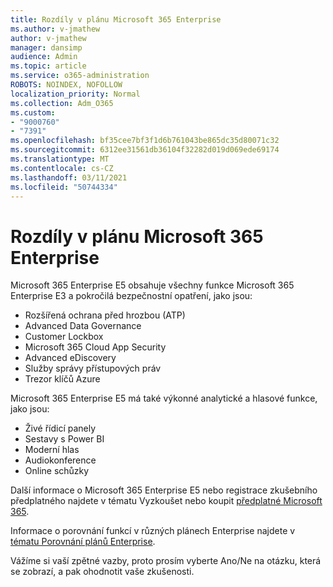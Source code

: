```yaml
---
title: Rozdíly v plánu Microsoft 365 Enterprise
ms.author: v-jmathew
author: v-jmathew
manager: dansimp
audience: Admin
ms.topic: article
ms.service: o365-administration
ROBOTS: NOINDEX, NOFOLLOW
localization_priority: Normal
ms.collection: Adm_O365
ms.custom:
- "9000760"
- "7391"
ms.openlocfilehash: bf35cee7bf3f1d6b761043be865dc35d80071c32
ms.sourcegitcommit: 6312ee31561db36104f32282d019d069ede69174
ms.translationtype: MT
ms.contentlocale: cs-CZ
ms.lasthandoff: 03/11/2021
ms.locfileid: "50744334"
---
```

# <a name="microsoft-365-enterprise-plan-differences"></a>Rozdíly v plánu Microsoft 365 Enterprise

Microsoft 365 Enterprise E5 obsahuje všechny funkce Microsoft 365 Enterprise E3 a pokročilá bezpečnostní opatření, jako jsou:

- Rozšířená ochrana před hrozbou (ATP)
- Advanced Data Governance
- Customer Lockbox
- Microsoft 365 Cloud App Security
- Advanced eDiscovery
- Služby správy přístupových práv
- Trezor klíčů Azure

Microsoft 365 Enterprise E5 má také výkonné analytické a hlasové funkce, jako jsou:

- Živé řídicí panely
- Sestavy s Power BI
- Moderní hlas
- Audiokonference
- Online schůzky

Další informace o Microsoft 365 Enterprise E5 nebo registrace zkušebního předplatného najdete v tématu Vyzkoušet nebo koupit [předplatné Microsoft 365](https://go.microsoft.com/fwlink/?linkid=2099673).

Informace o porovnání funkcí v různých plánech Enterprise najdete v [tématu Porovnání plánů Enterprise](https://go.microsoft.com/fwlink/?linkid=2097200).

Vážíme si vaší zpětné vazby, proto prosím vyberte Ano/Ne na otázku, která se zobrazí, a pak ohodnotit vaše zkušenosti.
